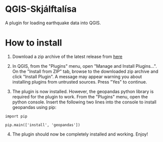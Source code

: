 # QGIS-Skjálftalísa
A plugin for loading earthquake data into QGIS.

# How to install

1. Download a zip archive of the latest release from [here](https://github.com/wmoreland/qgis-skjalftalisa/releases/latest)

2. In QGIS, from the "Plugins" menu, open "Manage and Install Plugins...". On the "Install from ZIP" tab, browse to the downloaded zip archive and click "Install Plugin". A message may appear warning you about installing plugins from untrusted sources. Press "Yes" to continue.

3. The plugin is now installed. However, the geopandas python library is required for the plugin to work. From the "Plugins" menu, open the python console. Insert the following two lines into the console to install geopandas using pip:

`import pip`

`pip.main(['install', 'geopandas'])`

4. The plugin should now be completely installed and working. Enjoy!
